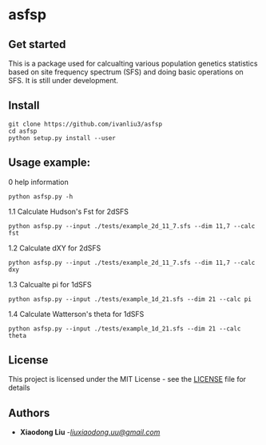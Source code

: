 # asfsp

## Get started
This is a package used for calcualting various population genetics
statistics based on site frequency spectrum (SFS) and doing basic operations
on SFS. It is still under development.


## Install
```
git clone https://github.com/ivanliu3/asfsp
cd asfsp
python setup.py install --user
```

## Usage example:
0 help information
```
python asfsp.py -h
```

1.1 Calculate Hudson's Fst for 2dSFS
```
python asfsp.py --input ./tests/example_2d_11_7.sfs --dim 11,7 --calc fst
```

1.2 Calculate dXY for 2dSFS
```
python asfsp.py --input ./tests/example_2d_11_7.sfs --dim 11,7 --calc dxy
```

1.3 Calcualte pi for 1dSFS
```
python asfsp.py --input ./tests/example_1d_21.sfs --dim 21 --calc pi
```

1.4 Calculate Watterson's theta for 1dSFS
```
python asfsp.py --input ./tests/example_1d_21.sfs --dim 21 --calc theta
```
## License
This project is licensed under the MIT License - see the [LICENSE](LICENSE) file for details

## Authors
* **Xiaodong Liu**  -*liuxiaodong.uu@gmail.com*

